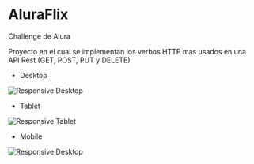 # AluraFlix

Challenge de Alura

Proyecto en el cual se implementan los verbos HTTP mas usados en una API Rest (GET, POST, PUT y DELETE).

- Desktop
<image src="/public/img/desktop.png" alt="Responsive Desktop">

- Tablet
<image src="/public/img/tablet.png" alt="Responsive Tablet">

- Mobile
<image src="/public/img/mobile.png" alt="Responsive Desktop">

